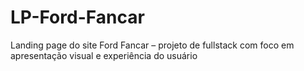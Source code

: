 # LP-Ford-Fancar
Landing page do site Ford Fancar – projeto de fullstack com foco em apresentação visual e experiência do usuário
